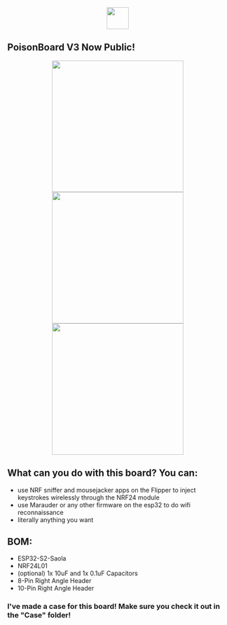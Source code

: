 <div align="center">
  <img height="50" src="https://cdn.discordapp.com/attachments/1105916363081515029/1163064099714891806/Screenshot_2023-10-15_124000.png"  />
</div>

## PoisonBoard V3 Now Public!

<div align="center">
  <img height="300" src="https://media.discordapp.net/attachments/958792475995156551/1163060136215072798/image.png"  />
  <img height="300" src="https://cdn.discordapp.com/attachments/1105916363081515029/1167519363616755753/Poisonboard_case_2.png"  />
  <img height="300" src="https://cdn.discordapp.com/attachments/1105916363081515029/1167520269196329020/WhatsApp_Image_2023-10-27_at_19.48.19_2147624f.jpg"  />
</div>

## What can you do with this board? You can:
- use NRF sniffer and mousejacker apps on the Flipper to inject keystrokes wirelessly through the NRF24 module
- use Marauder or any other firmware on the esp32 to do wifi reconnaissance
- literally anything you want

## BOM:
- ESP32-S2-Saola
- NRF24L01
- (optional) 1x 10uF and 1x 0.1uF Capacitors
- 8-Pin Right Angle Header
- 10-Pin Right Angle Header

### I've made a case for this board! Make sure you check it out in the "Case" folder!
